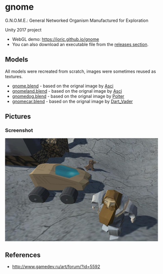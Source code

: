 # gnome

G.N.O.M.E.: General Networked Organism Manufactured for Exploration

Unity 2017 project

* WebGL demo: https://joric.github.io/gnome
* You can also download an executable file from the [releases section](https://github.com/joric/gnome/releases).

## Models

All models were recreated from scratch, images were sometimes reused as textures.

* [gnome.blend](gnome/Assets/models/gnome) - based on the orignal image by [Asci](http://www.gamedev.ru/art/forum/?id=5592)
* [gnomeland.blend](gnome/Assets/models/gnomeland) - based on the orignal image by [Asci](http://www.gamedev.ru/art/forum/?id=5592)
* [gnomedog.blend](gnome/Assets/models/gnomedog) - based on the orignal image by [Polter](http://www.gamedev.ru/art/forum/?id=5592&page=156#m2335)
* [gnomecar.blend](gnome/Assets/models/gnomecar) - based on the orignal image by [Dart_Vader](http://www.gamedev.ru/projects/forum/?id=8855&page=2#m16)

## Pictures

### Screenshot

![gnome.jpg](gnome.jpg)

## References

* http://www.gamedev.ru/art/forum/?id=5592


